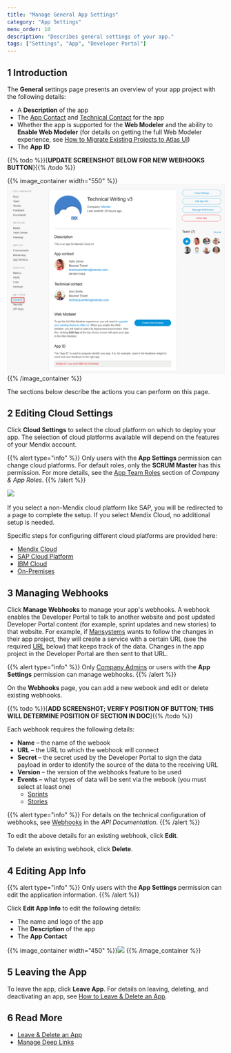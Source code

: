 ```yaml
---
title: "Manage General App Settings"
category: "App Settings"
menu_order: 10
description: "Describes general settings of your app."
tags: ["Settings", "App", "Developer Portal"]
---
```


## 1 Introduction

The **General** settings page presents an overview of your app project with the following details:

* A **Description** of the app
* The [App Contact](../company-app-roles/manage-roles#change-app-contact) and [Technical Contact](../company-app-roles/technical-contact) for the app
* Whether the app is supported for the **Web Modeler** and the ability to **Enable Web Modeler** (for details on getting the full Web Modeler experience, see [How to Migrate Existing Projects to Atlas UI](/howto/front-end/migrate-existing-projects-to-atlasui))
* The **App ID**

{{% todo %}}[**UPDATE SCREENSHOT BELOW FOR NEW WEBHOOKS BUTTON**]{{% /todo %}}

{{% image_container width="550" %}}![](attachments/general-settings.png)
{{% /image_container %}}

The sections below describe the actions you can perform on this page.

## 2 Editing Cloud Settings

Click **Cloud Settings** to select the cloud platform on which to deploy your app. The selection of cloud platforms available will depend on the features of your Mendix account.

{{% alert type="info" %}}
Only users with the **App Settings** permission can change cloud platforms. For default roles, only the **SCRUM Master** has this permission. For more details, see the [App Team Roles](../company-app-roles/index#app-team-roles) section of *Company & App Roles*.
{{% /alert %}}

![](attachments/cloudsettings.png)

If you select a non-Mendix cloud platform like SAP, you will be redirected to a page to complete the setup. If you select Mendix Cloud, no additional setup is needed.

Specific steps for configuring different cloud platforms are provided here:

* [Mendix Cloud](../deploy/mendix-cloud-deploy)
* [SAP Cloud Platform](../deploy/sap-cloud-platform)
* [IBM Cloud](../deploy/ibm-cloud)
* [On-Premises](../deploy/on-premises-design)

## 3 Managing Webhooks

Click **Manage Webhooks** to manage your app's webhooks. A webhook enables the Developer Portal to talk to another website and post updated Developer Portal content (for example, sprint updates and new stories) to that website. For example, if [Mansystems](https://developer.mendixcloud.com/link/partnerprofile/1068) wants to follow the changes in their app project, they will create a service with a certain URL (see the required [URL](#url) below) that keeps track of the data. Changes in the app project in the Developer Portal are then sent to that URL.

{{% alert type="info" %}}
Only [Company Admins](../company-app-roles/companyadmin-settings) or users with the **App Settings** permission can manage webhooks.
{{% /alert %}}

On the **Webhooks** page, you can add a new webook and edit or delete existing webhooks.

{{% todo %}}[**ADD SCREENSHOT; VERIFY POSITION OF BUTTON; THIS WILL DETERMINE POSITION OF SECTION IN DOC**]{{% /todo %}}

Each webhook requires the following details:

* **Name** – the name of the webook
* <a name="url"></a>**URL** – the URL to which the webhook will connect 
* **Secret** – the secret used by the Developer Portal to sign the data payload in order to identify the source of the data to the receiving URL
* **Version** – the version of the webhooks feature to be used
* **Events** – what types of data will be sent via the webook (you must select at least one)
	* [Sprints](../collaborate/index#sprint)
	* [Stories](../collaborate/stories)

{{% alert type="info" %}}
For details on the technical configuration of webhooks, see [Webhooks](/apidocs-mxsdk/apidocs/webhooks) in the *API Documentation*.
{{% /alert %}}

To edit the above details for an existing webhook, click **Edit**.

To delete an existing webhook, click **Delete**.

## 4 Editing App Info

{{% alert type="info" %}}
Only users with the **App Settings** permission can edit the application information.
{{% /alert %}}

Click **Edit App Info** to edit the following details:

* The name and logo of the app
* The **Description** of the app
* The **App Contact**

{{% image_container width="450" %}}![](attachments/edit.png)
{{% /image_container %}}

## 5 Leaving the App

To leave the app, click **Leave App**. For details on leaving, deleting, and deactivating an app, see [How to Leave & Delete an App](leave-delete-app).

## 6 Read More

* [Leave & Delete an App](leave-delete-app)
* [Manage Deep Links](manage-deeplinks)
